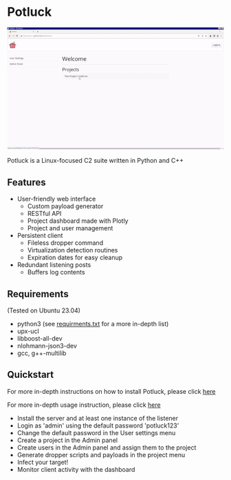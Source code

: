 ﻿# Potluck

<p align="center">
  <img src="docs/images/gif/demo_full.gif">
</p>

Potluck is a Linux-focused C2 suite written in Python and C++

## Features
- User-friendly web interface
  - Custom payload generator
  - RESTful API
  - Project dashboard made with Plotly
  - Project and user management
- Persistent client
  - Fileless dropper command
  - Virtualization detection routines
  - Expiration dates for easy cleanup
- Redundant listening posts
  - Buffers log contents
## Requirements
(Tested on Ubuntu 23.04)
- python3 (see [requirments.txt](https://github.com/jkingsec/potluck/blob/main/src/server/requirements.txt) for a more in-depth list)
- upx-ucl
- libboost-all-dev
- nlohmann-json3-dev
- gcc, g++-multilib
## Quickstart
For more in-depth instructions on how to install Potluck, please click [here](https://github.com/jkingsec/potluck/blob/main/INSTALL.md)

For more in-depth usage instruction, please click [here](https://github.com/jkingsec/potluck/blob/main/HOWTO.md)

- Install the server and at least one instance of the listener
- Login as 'admin' using the default password 'potluck123'
- Change the default password in the User settings menu
- Create a project in the Admin panel
- Create users in the Admin panel and assign them to the project
- Generate dropper scripts and payloads in the project menu
- Infect your target!
- Monitor client activity with the dashboard
